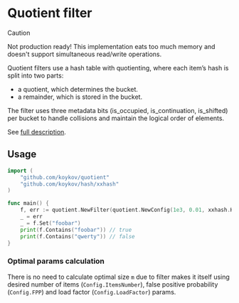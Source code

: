 # Quotient filter

> [!CAUTION]
> Not production ready!
> This implementation eats too much memory and doesn't support simultaneous read/write operations.

Quotient filters use a hash table with quotienting, where each item’s hash is split into two parts:
* a quotient, which determines the bucket.
* a remainder, which is stored in the bucket.

The filter uses three metadata bits (is_occupied, is_continuation, is_shifted) per bucket to handle collisions and
maintain the logical order of elements.

See [full description](https://en.wikipedia.org/wiki/Quotient_filter).

## Usage

```go
import (
	"github.com/koykov/quotient"
	"github.com/koykov/hash/xxhash"
)

func main() {
	f, err := quotient.NewFilter(quotient.NewConfig(1e3, 0.01, xxhash.Hasher64[[]byte]{}))
    _ = err
	_ = f.Set("foobar")
	print(f.Contains("foobar")) // true
    print(f.Contains("qwerty")) // false
}
```

### Optimal params calculation

There is no need to calculate optimal size `m` due to filter makes it itself using desired number of items (`Config.ItemsNumber`),
false positive probability (`Config.FPP`) and load factor (`Config.LoadFactor`) params.
